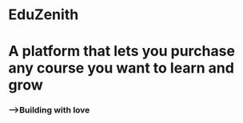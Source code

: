 # EduZenith

<h1>A platform that lets you purchase any course you want to learn and grow</h1>
<h3>-->Building with love</h3>